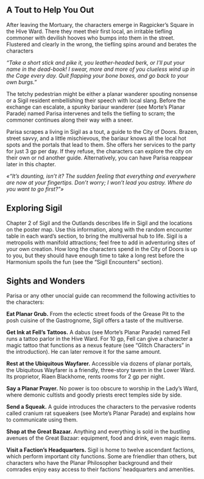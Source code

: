 ## A Tout to Help You Out

After leaving the Mortuary, the characters emerge in Ragpicker’s Square in the Hive Ward. There they meet their first local, an irritable tiefling commoner with devilish hooves who bumps into them in the street. Flustered and clearly in the wrong, the tiefling spins around and berates the characters

*“Take a short stick and pike it, you leather-headed berk, or I’ll put your name in the dead-book! I swear, more and more of you clueless wind up in the Cage every day. Quit flapping your bone boxes, and go back to your own burgs.”*

The tetchy pedestrian might be either a planar wanderer spouting nonsense or a Sigil resident embellishing their speech with local slang. Before the exchange can escalate, a spunky bariaur wanderer (see Morte’s Planar Parade) named Parisa intervenes and tells the tiefling to scram; the commoner continues along their way with a sneer. 

Parisa scrapes a living in Sigil as a tout, a guide to the City of Doors. Brazen, street savvy, and a little mischievous, the bariaur knows all the local hot spots and the portals that lead to them. She offers her services to the party for just 3 gp per day. If they refuse, the characters can explore the city on their own or nd another guide. Alternatively, you can have Parisa reappear later in this chapter.

*«“It’s daunting, isn’t it? The sudden feeling that everything and everywhere are now at your fingertips. Don’t worry; I won’t lead you astray. Where do you want to go first?”»*


## Exploring Sigil

Chapter 2 of Sigil and the Outlands describes life in Sigil and the locations on the poster map. Use this information, along with the random encounter table in each ward’s section, to bring the multiversal hub to life. Sigil is a metropolis with manifold attractions; feel free to add in adventuring sites of your own creation. How long the characters spend in the City of Doors is up to you, but they should have enough time to take a long rest before the Harmonium spoils the fun (see the “Sigil Encounters” section).

## Sights and Wonders

Parisa or any other unocial guide can recommend the following activities to the characters:

**Eat Planar Grub.** From the eclectic street foods of the Grease Pit to the posh cuisine of the Gastrognome, Sigil offers a taste of the multiverse. 

**Get Ink at Fell’s Tattoos.** A dabus (see Morte’s Planar Parade) named Fell runs a tattoo parlor in the Hive Ward. For 10 gp, Fell can give a character a magic tattoo that functions as a nexus feature (see “Glitch Characters” in the introduction). He can later remove it for the same amount. 

**Rest at the Ubiquitous Wayfarer.** Accessible via dozens of planar portals, the Ubiquitous Wayfarer is a friendly, three-story tavern in the Lower Ward. Its proprietor, Riaen Blackhome, rents rooms for 2 gp per night. 

**Say a Planar Prayer.** No power is too obscure to worship in the Lady’s Ward, where demonic cultists and goodly priests erect temples side by side. 

**Send a Squeak.** A guide introduces the characters to the pervasive rodents called cranium rat squeakers (see Morte’s Planar Parade) and explains how to communicate using them. 

**Shop at the Great Bazaar.** Anything and everything is sold in the bustling avenues of the Great Bazaar: equipment, food and drink, even magic items. 

**Visit a Faction’s Headquarters.** Sigil is home to twelve ascendant factions, which perform important city functions. Some are friendlier than others, but characters who have the Planar Philosopher background and their comrades enjoy easy access to their factions’ headquarters and amenities.